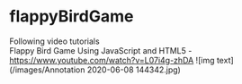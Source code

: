# flappyBirdGame

Following video tutorials  
Flappy Bird Game Using JavaScript and HTML5 - https://www.youtube.com/watch?v=L07i4g-zhDA
![img text](/images/Annotation 2020-06-08 144342.jpg)

